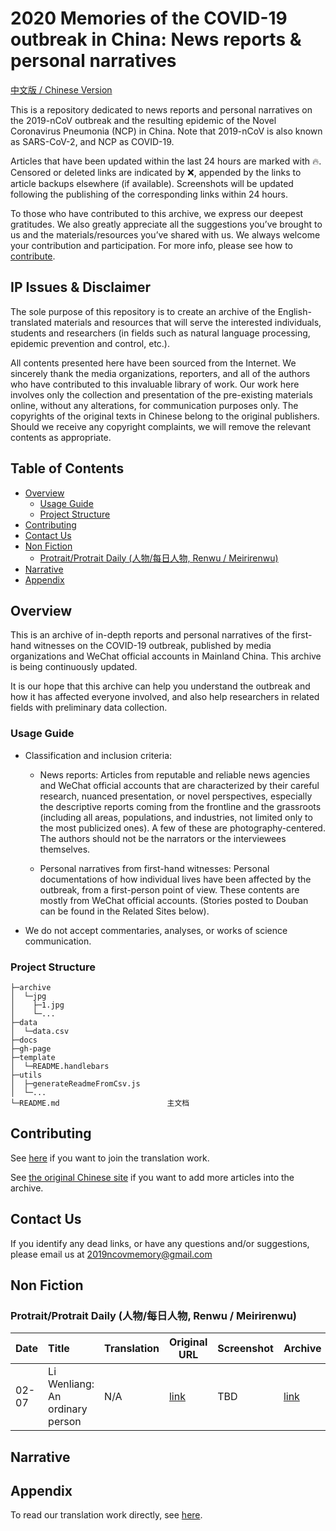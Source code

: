 # 2020 Memories of the COVID-19 outbreak in China: News reports & personal narratives

[中文版 / Chinese Version](/README.md)

This is a repository dedicated to news reports and personal narratives on the 2019-nCoV outbreak and the resulting epidemic of the Novel Coronavirus Pneumonia (NCP) in China. Note that 2019-nCoV is also known as SARS-CoV-2, and NCP as COVID-19.

Articles that have been updated within the last 24 hours are marked with 🔥. Censored or deleted links are indicated by ❌, appended by the links to article backups elsewhere (if available). Screenshots will be updated following the publishing of the corresponding links within 24 hours.

To those who have contributed to this archive, we express our deepest gratitudes. We also greatly appreciate all the suggestions you’ve brought to us and the materials/resources you’ve shared with us. We always welcome your contribution and participation. For more info, please see how to [contribute](#Contributing).

## IP Issues & Disclaimer

The sole purpose of this repository is to create an archive of the English-translated materials and resources that will serve the interested individuals, students and researchers (in fields such as natural language processing, epidemic prevention and control, etc.).

All contents presented here have been sourced from the Internet. We sincerely thank the media organizations, reporters, and all of the authors who have contributed to this invaluable library of work. Our work here involves only the collection and presentation of the pre-existing materials online, without any alterations, for communication purposes only. The copyrights of the original texts in Chinese belong to the original publishers. Should we receive any copyright complaints, we will remove the relevant contents as appropriate.

## Table of Contents

* [Overview](#Overview)
  * [Usage Guide](#UsageGuide)
  * [Project Structure](#ProjectStructure)
* [Contributing](#Contributing)
* [Contact Us](#ContactUs)
* [Non Fiction](<#non-fiction>)
  * [Protrait/Protrait Daily (人物/每日人物, Renwu / Meirirenwu)](<#protraitprotrait-daily-人物每日人物-renwu--meirirenwu>)
* [Narrative](<#narrative>)
* [Appendix](#Appendix)

## Overview

This is an archive of in-depth reports and personal narratives of the first-hand witnesses on the COVID-19 outbreak, published by media organizations and WeChat official accounts in Mainland China. This archive is being continuously updated.

It is our hope that this archive can help you understand the outbreak and how it has affected everyone involved, and also help researchers in related fields with preliminary data collection.

### Usage Guide

* Classification and inclusion criteria:

  * News reports: Articles from reputable and reliable news agencies and WeChat official accounts that are characterized by their careful research, nuanced presentation, or novel perspectives, especially the descriptive reports coming from the frontline and the grassroots (including all areas, populations, and industries, not limited only to the most publicized ones). A few of these are photography-centered. The authors should not be the narrators or the interviewees themselves. 

  * Personal narratives from first-hand witnesses: Personal documentations of how individual lives have been affected by the outbreak, from a first-person point of view. These contents are mostly from WeChat official accounts. (Stories posted to Douban can be found in the Related Sites below).

* We do not accept commentaries, analyses, or works of science communication.

### Project Structure

```
├─archive                          
│  └─jpg
│    ├─1.jpg
│    └─...
├─data                             
│  └─data.csv
├─docs                             
├─gh-page
├─template                         
│  └─README.handlebars
├─utils                            
│  ├─generateReadmeFromCsv.js
│  └─...
└─README.md                        主文档
```

## Contributing

See [here](https://github.com/2019ncovmemory/nCovMemory/issues/86) if you want to join the translation work.

See [the original Chinese site](https://github.com/2019ncovmemory/nCovMemory) if you want to add more articles into the archive.

## Contact Us

If you identify any dead links, or have any questions and/or suggestions, please email us at 2019ncovmemory@gmail.com

## Non Fiction

### Protrait/Protrait Daily (人物/每日人物, Renwu / Meirirenwu)

| Date | Title | Translation | Original URL | Screenshot | Archive |
|---|:----------|---|---|---|---|
|02-07|Li Wenliang: An ordinary person|N/A|[link](https://mp.weixin.qq.com/s/I1J3wCbfbMP7AecP1_Ie2A)|TBD|[link](http://archive.is/nDykY)|

## Narrative


## Appendix

To read our translation work directly, see [here](https://github.com/2019ncovmemory/nCovMemory-en).